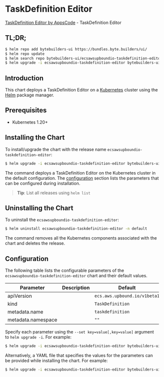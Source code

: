 # TaskDefinition Editor

[TaskDefinition Editor by AppsCode](https://byte.builders) - TaskDefinition Editor

## TL;DR;

```bash
$ helm repo add bytebuilders-ui https://bundles.byte.builders/ui/
$ helm repo update
$ helm search repo bytebuilders-ui/ecsawsupboundio-taskdefinition-editor --version=v0.4.18
$ helm upgrade -i ecsawsupboundio-taskdefinition-editor bytebuilders-ui/ecsawsupboundio-taskdefinition-editor -n default --create-namespace --version=v0.4.18
```

## Introduction

This chart deploys a TaskDefinition Editor on a [Kubernetes](http://kubernetes.io) cluster using the [Helm](https://helm.sh) package manager.

## Prerequisites

- Kubernetes 1.20+

## Installing the Chart

To install/upgrade the chart with the release name `ecsawsupboundio-taskdefinition-editor`:

```bash
$ helm upgrade -i ecsawsupboundio-taskdefinition-editor bytebuilders-ui/ecsawsupboundio-taskdefinition-editor -n default --create-namespace --version=v0.4.18
```

The command deploys a TaskDefinition Editor on the Kubernetes cluster in the default configuration. The [configuration](#configuration) section lists the parameters that can be configured during installation.

> **Tip**: List all releases using `helm list`

## Uninstalling the Chart

To uninstall the `ecsawsupboundio-taskdefinition-editor`:

```bash
$ helm uninstall ecsawsupboundio-taskdefinition-editor -n default
```

The command removes all the Kubernetes components associated with the chart and deletes the release.

## Configuration

The following table lists the configurable parameters of the `ecsawsupboundio-taskdefinition-editor` chart and their default values.

|     Parameter      | Description |                 Default                 |
|--------------------|-------------|-----------------------------------------|
| apiVersion         |             | <code>ecs.aws.upbound.io/v1beta1</code> |
| kind               |             | <code>TaskDefinition</code>             |
| metadata.name      |             | <code>taskdefinition</code>             |
| metadata.namespace |             | <code>""</code>                         |


Specify each parameter using the `--set key=value[,key=value]` argument to `helm upgrade -i`. For example:

```bash
$ helm upgrade -i ecsawsupboundio-taskdefinition-editor bytebuilders-ui/ecsawsupboundio-taskdefinition-editor -n default --create-namespace --version=v0.4.18 --set apiVersion=ecs.aws.upbound.io/v1beta1
```

Alternatively, a YAML file that specifies the values for the parameters can be provided while
installing the chart. For example:

```bash
$ helm upgrade -i ecsawsupboundio-taskdefinition-editor bytebuilders-ui/ecsawsupboundio-taskdefinition-editor -n default --create-namespace --version=v0.4.18 --values values.yaml
```
